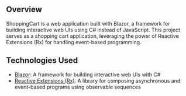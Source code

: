 ## Overview

ShoppingCart is a web application built with Blazor, a framework for building interactive web UIs using C# instead of JavaScript. 
This project serves as a shopping cart application, leveraging the power of Reactive Extensions (Rx) for handling event-based programming.

## Technologies Used

- [Blazor](https://dotnet.microsoft.com/apps/aspnet/web-apps/blazor): A framework for building interactive web UIs with C#
- [Reactive Extensions (Rx)](https://rxjs.dev/): A library for composing asynchronous and event-based programs using observable sequences

